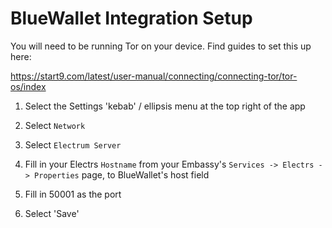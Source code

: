 # BlueWallet Integration Setup

You will need to be running Tor on your device.  Find guides to set this up here:

https://start9.com/latest/user-manual/connecting/connecting-tor/tor-os/index

1. Select the Settings 'kebab' / ellipsis menu at the top right of the app

1. Select `Network`

1. Select `Electrum Server`

1. Fill in your Electrs `Hostname` from your Embassy's `Services -> Electrs -> Properties` page, to BlueWallet's host field

1. Fill in 50001 as the port

1. Select 'Save'
